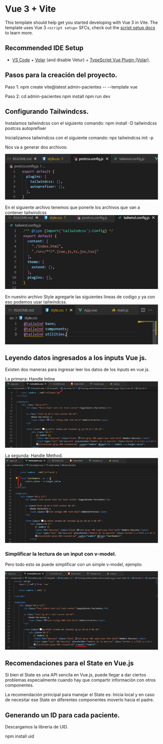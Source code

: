 # Vue 3 + Vite

This template should help get you started developing with Vue 3 in Vite. The template uses Vue 3 `<script setup>` SFCs, check out the [script setup docs](https://v3.vuejs.org/api/sfc-script-setup.html#sfc-script-setup) to learn more.

## Recommended IDE Setup

- [VS Code](https://code.visualstudio.com/) + [Volar](https://marketplace.visualstudio.com/items?itemName=Vue.volar) (and disable Vetur) + [TypeScript Vue Plugin (Volar)](https://marketplace.visualstudio.com/items?itemName=Vue.vscode-typescript-vue-plugin).


## Pasos para la creación del proyecto.

Paso 1:
npm create vite@latest admin-pacientes -- --template vue

Paso 2:
cd admin-pacientes
npm install
npm run dev

## Configurando Tailwindcss.
Instalamos tailwindcss con el siguiento comando:
npm install -D tailwindcss postcss autoprefixer 

Inicializamos tailwindcss con el siguiente comando:
npx tailwindcss init -p

Nos va a generar dos archivos:

![postcss](./src/readmeImg/postcss.png)

En el siguiente archivo tenemos que ponerle los archivos que van a contener tailwindcss
![tailwindConfig](./src/readmeImg/tailwindConfig.png)


En nuestro archivo Style agregarle las siguientes lineas de codigo y ya con eso podemos usar tailwindcss.
![fileStyle](./src/readmeImg/filestyle.png)


## Leyendo datos ingresados a los inputs Vue js.
Existen dos maneras para ingresar leer los datos de los inputs en vue js.

La primera: Handle Inline
![manera1](./src/readmeImg/manera1_leerDatos.png)

La segunda: Handle Method.
![manera2](./src/readmeImg/manera2_leerDatos.png)


### Simplificar la lectura de un input con v-model.
Pero todo esto se puede simplificar con un simple v-model, ejemplo:

![v-model](./src/readmeImg/vModel.png)


## Recomendaciones para el State en Vue.js

Si bien el State es una API sencila en Vue.js, puede llegar a dar ciertos problemas especialmente cuando hay que compartir información con otros componentes.

La recomendación principal para manejar el State es: Inicia local y en caso de necesitar ese State en diferentes componentes moverlo hacia el padre.

## Generando un ID para cada paciente.
Descargamos la libreria de UID.

npm install uid
